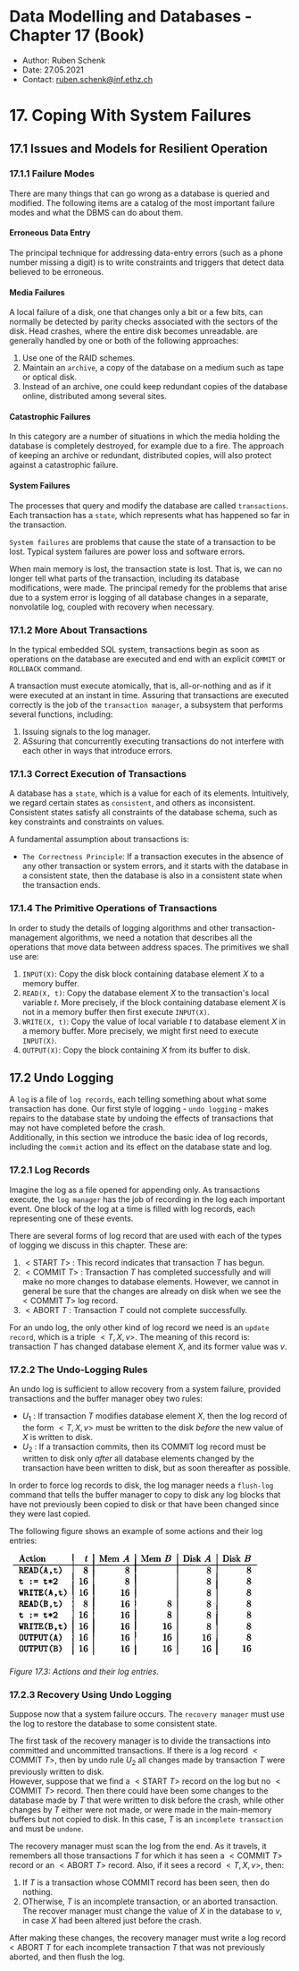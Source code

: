 # Data Modelling and Databases - Chapter 17 (Book)

- Author: Ruben Schenk
- Date: 27.05.2021
- Contact: ruben.schenk@inf.ethz.ch

# 17. Coping With System Failures

## 17.1 Issues and Models for Resilient Operation

### 17.1.1 Failure Modes

There are many things that can go wrong as a database is queried and modified. The following items are a catalog of the most important failure modes and what the DBMS can do about them.

#### Erroneous Data Entry

The principal technique for addressing data-entry errors (such as a phone number missing a digit) is to write constraints and triggers that detect data believed to be erroneous.

#### Media Failures

A local failure of a disk, one that changes only a bit or a few bits, can normally be detected by parity checks associated with the sectors of the disk. Head crashes, where the entire disk becomes unreadable. are generally handled by one or both of the following approaches:

1. Use one of the RAID schemes.
2. Maintain an `archive`, a copy of the database on a medium such as tape or optical disk.
3. Instead of an archive, one could keep redundant copies of the database online, distributed among several sites.

#### Catastrophic Failures

In this category are a number of situations in which the media holding the database is completely destroyed, for example due to a fire. The approach of keeping an archive or redundant, distributed copies, will also protect against a catastrophic failure.

#### System Failures

The processes that query and modify the database are called `transactions`. Each transaction has a `state`, which represents what has happened so far in the transaction.

`System failures` are problems that cause the state of a transaction to be lost. Typical system failures are power loss and software errors.

When main memory is lost, the transaction state is lost. That is, we can no longer tell what parts of the transaction, including its database modifications, were made. The principal remedy for the problems that arise due to a system error is logging of all database changes in a separate, nonvolatile log, coupled with recovery when necessary.

### 17.1.2 More About Transactions

In the typical embedded SQL system, transactions begin as soon as operations on the database are executed and end with an explicit `COMMIT` or `ROLLBACK` command.

A transaction must execute atomically, that is, all-or-nothing and as if it were executed at an instant in time. Assuring that transactions are executed correctly is the job of the `transaction manager`, a subsystem that performs several functions, including:

1. Issuing signals to the log manager.
2. ASsuring that concurrently executing transactions do not interfere with each other in ways that introduce errors.

### 17.1.3 Correct Execution of Transactions

A database has a `state`, which is a value for each of its elements. Intuitively, we regard certain states as `consistent`, and others as inconsistent. Consistent states satisfy all constraints of the database schema, such as key constraints and constraints on values. 

A fundamental assumption about transactions is:

- `The Correctness Principle`: If a transaction executes in the absence of any other transaction or system errors, and it starts with the database in a consistent state, then the database is also in a consistent state when the transaction ends.

### 17.1.4 The Primitive Operations of Transactions

In order to study the details of logging algorithms and other transaction-management algorithms, we need a notation that describes all the operations that move data between address spaces. The primitives we shall use are:

1. `INPUT(X)`: Copy the disk block containing database element $X$ to a memory buffer.
2. `READ(X, t)`: Copy the database element $X$ to the transaction's local variable $t$. More precisely, if the block containing database element $X$ is not in a memory buffer then first execute `INPUT(X)`.
3. `WRITE(X, t)`: Copy the value of local variable $t$ to database element $X$ in a memory buffer. More precisely, we might first need to execute `INPUT(X)`.
4. `OUTPUT(X)`: Copy the block containing $X$ from its buffer to disk.

## 17.2 Undo Logging

A `log`  is a file of `log records`, each telling something about what some transaction has done. Our first style of logging - `undo logging` - makes repairs to the database state by undoing the effects of transactions that may not have completed before the crash.  
Additionally, in this section we introduce the basic idea of log records, including the `commit` action and its effect on the database state and log.

### 17.2.1 Log Records

Imagine the log as a file opened for appending only. As transactions execute, the `log manager` has the job of recording in the log each important event. One block of the log at a time is filled with log records, each representing one of these events.

There are several forms of log record that are used with each of the types of logging we discuss in this chapter. These are:

1. $< \text{START } T >$ : This record indicates that transaction $T$ has begun.
2. $< \text{COMMIT } T>$ : Transaction $T$ has completed successfully and will make no more changes to database elements. However, we cannot in general be sure that the changes are already on disk when we see the $< \text{COMMIT } T>$ log record.
3. $< \text{ABORT } T$ : Transaction $T$ could not complete successfully.

For an undo log, the only other kind of log record we need is an `update record`, which is a triple $< T, \, X, \, v>$. The meaning of this record is: transaction $T$ has changed database element $X$, and its former value was $v$.

### 17.2.2 The Undo-Logging Rules

An undo log is sufficient to allow recovery from a system failure, provided transactions and the buffer manager obey two rules:

- $U_1$ : If transaction $T$ modifies database element $X$, then the log record of the form $<T, \, X, \, v>$ must be written to the disk *before* the new value of $X$ is written to disk.
- $U_2$ : If a transaction commits, then its $\text{COMMIT}$ log record must be written to disk only *after* all database elements changed by the transaction have been written to disk, but as soon thereafter as possible.

In order to force log records to disk, the log manager needs a `flush-log` command that tells the buffer manager to copy to disk any log blocks that have not previously been copied to disk or that have been changed since they were last copied.

The following figure shows an example of some actions and their log entries:

<img src="./Figures/DMDB_BN_Fig17-3.JPG" width="450px"/><br>

*Figure 17.3: Actions and their log entries.*

### 17.2.3 Recovery Using Undo Logging

Suppose now that a system failure occurs. The `recovery manager` must use the log to restore the database to some consistent state.

The first task of the recovery manager is to divide the transactions into committed and uncommitted transactions. If there is a log record $< \text{COMMIT } T>$, then by undo rule $U_2$ all changes made by transaction $T$ were previously written to disk.  
However, suppose that we find a $< \text{START } T>$ record on the log but no $< \text{COMMIT } T>$ record. Then there could have been some changes to the database made by $T$ that were written to disk before the crash, while other changes by $T$ either were not made, or were made in the main-memory buffers but not copied to disk. In this case, $T$ is an `incomplete transaction` and must be `undone`.

The recovery manager must scan the log from the end. As it travels, it remembers all those transactions $T$ for which it has seen a $< \text{COMMIT } T>$ record or an $< \text{ABORT } T>$ record. Also, if it sees a record $<T, \, X, \, v>$, then:

1. If $T$ is a transaction whose $\text{COMMIT}$ record has been seen, then do nothing.
2. OTherwise, $T$ is an incomplete transaction, or an aborted transaction. The recover manager must change the value of $X$ in the database to $v$, in case $X$ had been altered just before the crash.

After making these changes, the recovery manager must write a log record $< \text{ABORT } T$ for each incomplete transaction $T$ that was not previously aborted, and then flush the log.

